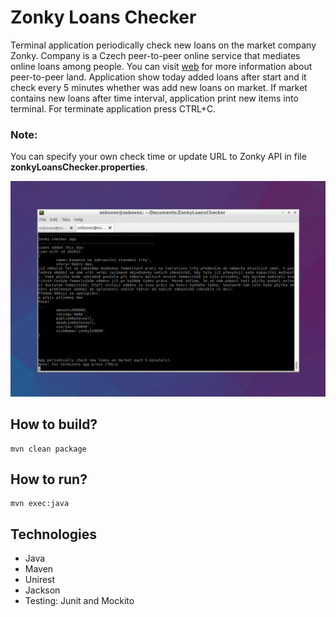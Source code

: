 # Zonky Loans Checker
Terminal application periodically check new loans on the market company Zonky. Company is a Czech peer-to-peer online service that mediates online loans among people. You can visit [web](https://zonky.cz/) for more information about peer-to-peer land. 
Application show today added loans after start and it check every 5 minutes whether was add new loans on market. If market contains new loans after time interval, application print new items into terminal. For terminate application press CTRL+C.

### Note: 
You can specify your own check time or update URL to Zonky API in file **zonkyLoansChecker.properties**.

<p align='center'>
<img src="https://github.com/JiriCagis/ZonkyLoansChecker/blob/master/screenShotApp.png"/>
</p>

## How to build?
```
mvn clean package
```

## How to run?
```
mvn exec:java
```

## Technologies
* Java
* Maven
* Unirest
* Jackson
* Testing: Junit and Mockito
